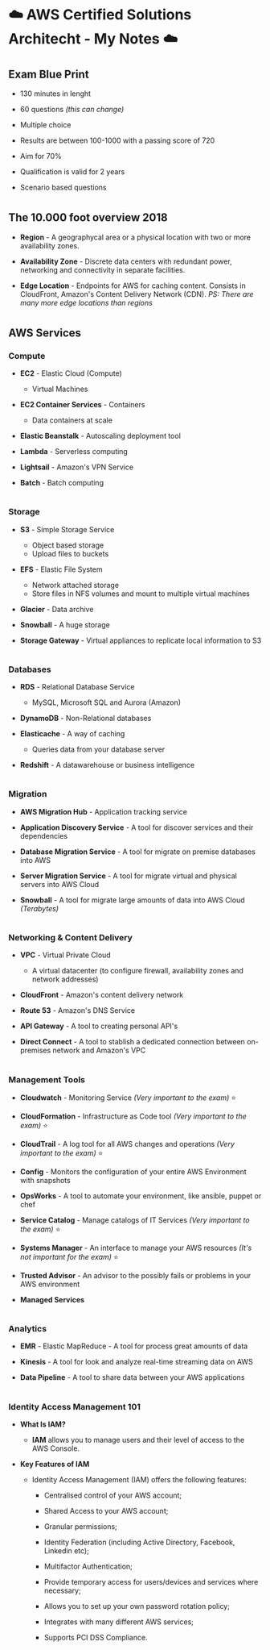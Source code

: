 # :cloud: AWS Certified Solutions Architecht - My Notes :cloud:

## Exam Blue Print

- 130 minutes in lenght

- 60 questions _(this can change)_

- Multiple choice

- Results are between 100-1000 with a passing score of 720

- Aim for 70%

- Qualification is valid for 2 years

- Scenario based questions

#

## The 10.000 foot overview 2018

- **Region** - A geographycal area or a physical location with two or more availability zones.

- **Availability Zone** - Discrete data centers with redundant power, networking and connectivity in separate facilities.

- **Edge Location** - Endpoints for AWS for caching content. Consists in CloudFront, Amazon's Content Delivery Network (CDN). *PS: There are many more edge locations than regions*

#

## AWS Services

### Compute

- **EC2** - Elastic Cloud (Compute)
  - Virtual Machines

- **EC2 Container Services** - Containers
  - Data containers at scale

- **Elastic Beanstalk** - Autoscaling deployment tool

- **Lambda** - Serverless computing

- **Lightsail** - Amazon's VPN Service

- **Batch** - Batch computing

#

### Storage

- **S3** - Simple Storage Service
  - Object based storage
  - Upload files to buckets

- **EFS** - Elastic File System
  - Network attached storage
  - Store files in NFS volumes and mount to multiple virtual machines

- **Glacier** - Data archive

- **Snowball** - A huge storage

- **Storage Gateway** - Virtual appliances to replicate local information to S3

#

### Databases

- **RDS** - Relational Database Service
  - MySQL, Microsoft SQL and Aurora (Amazon)

- **DynamoDB** - Non-Relational databases

- **Elasticache** - A way of caching
  - Queries data from your database server

- **Redshift** - A datawarehouse or business intelligence

#

### Migration

- **AWS Migration Hub** - Application tracking service

- **Application Discovery Service** - A tool for discover services and their dependencies

- **Database Migration Service** - A tool for migrate on premise databases into AWS

- **Server Migration Service** - A tool for migrate virtual and physical servers into AWS Cloud

- **Snowball** - A tool for migrate large amounts of data into AWS Cloud _(Terabytes)_

#

### Networking & Content Delivery

- **VPC** - Virtual Private Cloud
  - A virtual datacenter (to configure firewall, availability zones and network addresses)

- **CloudFront** - Amazon's content delivery network

- **Route 53** - Amazon's DNS Service

- **API Gateway** - A tool to creating personal API's

- **Direct Connect** - A tool to stablish a dedicated connection between on-premises network and Amazon's VPC

#

### Management Tools

- **Cloudwatch** - Monitoring Service _(Very important to the exam)_ :star:

- **CloudFormation** - Infrastructure as Code tool _(Very important to the exam)_ :star:

- **CloudTrail** - A log tool for all AWS changes and operations _(Very important to the exam)_ :star:

- **Config** - Monitors the configuration of your entire AWS Environment with snapshots

- **OpsWorks** -  A tool to automate your environment, like ansible, puppet or chef

- **Service Catalog** - Manage catalogs of IT Services _(Very important to the exam)_ :star:

- **Systems Manager** - An interface to manage your AWS resources _(It's not important for the exam)_ :star:

- **Trusted Advisor** - An advisor to the possibly fails or problems in your AWS environment

- **Managed Services**

#

### Analytics

- **EMR** - Elastic MapReduce - A tool for process great amounts of data

- **Kinesis** - A tool for look and analyze real-time streaming data on AWS

- **Data Pipeline** - A tool to share data between your AWS applications

#

### Identity Access Management 101

- **What Is IAM?**

  - **IAM** allows you to manage users and their level of access to the AWS Console.

- **Key Features of IAM**

  - Identity Access Management (IAM) offers the following features:

    - Centralised control of your AWS account;

    - Shared Access to your AWS account;

    - Granular permissions;

    - Identity Federation (including Active Directory, Facebook, Linkedin etc);

    - Multifactor Authentication;

    - Provide temporary access for users/devices and services where necessary;

    - Allows you to set up your own password rotation policy;

    - Integrates with many different AWS services;

    - Supports PCI DSS Compliance.
